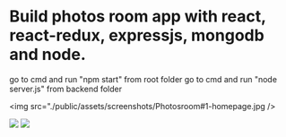 # Build photos room app with react, react-redux, expressjs, mongodb and node.

go to cmd and run "npm start" from root folder
go to cmd and run "node server.js" from backend folder

<img src="./public/assets/screenshots/Photosroom#1-homepage.jpg />

<img src="./public/assets/screenshots/Photosroom#1-uploadpage.jpg"/>

<img src="./public/assets/screenshots/Photosroom#1-singlephoto-page.jpg" />
